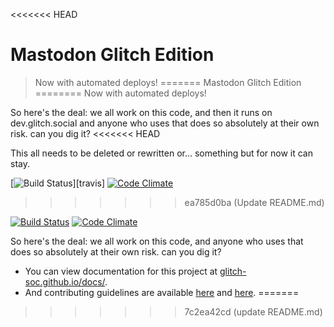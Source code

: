 <<<<<<< HEAD
# Mastodon Glitch Edition

> Now with automated deploys!
=======
Mastodon Glitch Edition
========
Now with automated deploys!

So here's the deal: we all work on this code, and then it runs on dev.glitch.social and anyone who uses that does so absolutely at their own risk. can you dig it?
<<<<<<< HEAD

This all needs to be deleted or rewritten or... something but for now it can stay.

[![Build Status](http://img.shields.io/travis/tootsuite/mastodon.svg)][travis]
[![Code Climate](https://img.shields.io/codeclimate/github/tootsuite/mastodon.svg)][code_climate]
>>>>>>> ea785d0ba (Update README.md)

[![Build Status](https://img.shields.io/circleci/project/github/glitch-soc/mastodon.svg)][circleci]
[![Code Climate](https://img.shields.io/codeclimate/maintainability/glitch-soc/mastodon.svg)][code_climate]

[circleci]: https://circleci.com/gh/glitch-soc/mastodon
[code_climate]: https://codeclimate.com/github/glitch-soc/mastodon

So here's the deal: we all work on this code, and anyone who uses that does so absolutely at their own risk. can you dig it?

- You can view documentation for this project at [glitch-soc.github.io/docs/](https://glitch-soc.github.io/docs/).
- And contributing guidelines are available [here](CONTRIBUTING.md) and [here](https://glitch-soc.github.io/docs/contributing/).
=======
>>>>>>> 7c2ea42cd (update README.md)
